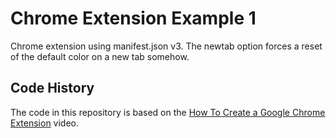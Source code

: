 # Chrome Extension Example 1

Chrome extension using manifest.json v3.
The newtab option forces a reset of the default color on a new tab somehow.

## Code History

The code in this repository is based on the
[How To Create a Google Chrome Extension](https://youtu.be/FB2gJBoSshM)
video.
